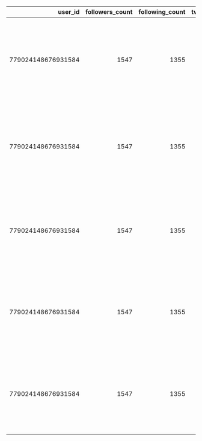 |            user_id |   followers_count |   following_count |   tweet_count | profile_creation_date    |            tweet_id | created_at               | text                                                                                                                                                                                                                                                                                                           |   retweet_count |   like_count |   quote_count | hashtags                                                         | lang   |
|-------------------:|------------------:|------------------:|--------------:|:-------------------------|--------------------:|:-------------------------|:---------------------------------------------------------------------------------------------------------------------------------------------------------------------------------------------------------------------------------------------------------------------------------------------------------------|----------------:|-------------:|--------------:|:-----------------------------------------------------------------|:-------|
| 779024148676931584 |              1547 |              1355 |         13569 | 2016-09-22T18:26:45.000Z | 1349631084892483584 | 2021-01-14T08:15:00.000Z | LESE-RECHTSCHREIB-SCHWÄCHE = LRS 🔤🤔⁠ ==========================⁠ Einfach und kurz erklärt uns Giesela Bohr (LOS-Verbund), was eine #LRS ist. ⁠  ⁠ ⁠Mehr Info? 🦊🔤✅ ⁠👉🏼 Besuche uns auf ...⁠ ▶️ https://t.co/TT0whRPybr⁠  #LeseRechtschreibSchwäche #twlz #berlinbrandenburg https://t.co/1mVRRntpk7               |               8 |           19 |             1 | ['LRS', 'LeseRechtschreibSchwäche', 'twlz', 'berlinbrandenburg'] | de     |
| 779024148676931584 |              1547 |              1355 |         13569 | 2016-09-22T18:26:45.000Z | 1323156264306835456 | 2020-11-02T06:53:31.000Z | Was versteht man unter LEGASTHENIE❓ =========================== ✅ Legasthenie bedeutet wörtlich "Leseschwäche".  ✅ "Legasthenie" wird oft synonym mit "Lese-Rechtschreib-Schwäche", #LRS verwendet.  #legasthenie #leserechtschreibschwäche #twlz  Info: https://t.co/JLSx3SJuUu !B https://t.co/vGoXbEMrTd |               7 |           12 |             0 | ['LRS', 'legasthenie', 'leserechtschreibschwäche', 'twlz']       | de     |
| 779024148676931584 |              1547 |              1355 |         13569 | 2016-09-22T18:26:45.000Z | 1320998999466401798 | 2020-10-27T08:01:19.000Z | LESE-RECHTSCHREIB-PROBLEME⁠ =====================⁠ ❓ Ist eine Lese-Rechtschreib-Schwäche eine Krankheit?⁠ ⁠ Die Antwort und viel einfach verständliches Fachwissen findest du auf ...  ▶️ https://t.co/tpdpCYsUUP  #twlz #leserechtschreibschwäche #fuchsderwörter https://t.co/QaBAFTHXqz                         |               5 |            9 |             0 | ['twlz', 'leserechtschreibschwäche', 'fuchsderwörter']           | de     |
| 779024148676931584 |              1547 |              1355 |         13569 | 2016-09-22T18:26:45.000Z | 1319171969552711680 | 2020-10-22T07:01:21.000Z | LESE-RECHTSCHREIB-SCHWÄCHE ====================== ❓ Was sind die Anzeichen einer LRS/#Legasthenie?⁠ ❓ Wer ist eigentlich besonders betroffen? ⁠ Die Antworten auf Fragen rund um das Lösen von Lese-Rechtschreib-Störungen findest du hier: ⁠ ▶️ https://t.co/tpdpCYsUUP  #twlz https://t.co/VTGWVv2phM          |               5 |           17 |             1 | ['Legasthenie', 'twlz']                                          | de     |
| 779024148676931584 |              1547 |              1355 |         13569 | 2016-09-22T18:26:45.000Z | 1314098529607049217 | 2020-10-08T07:01:18.000Z | LESE-RECHTSCHREIB-SCHWÄCHE? 🦊 ====================== ❓ Wie kann man sie erkennen?  ✅ Hier erhälst du ausführliche Fachinformationen einfach verständlich:  ▶️ https://t.co/jZuO9i5cGQ  #twlz #leserechtschreibschwäche https://t.co/VpSxXtH54R                                                               |              11 |           15 |             0 | ['twlz', 'leserechtschreibschwäche']                             | de     |